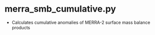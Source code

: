 merra_smb_cumulative.py
=======================

- Calculates cumulative anomalies of MERRA-2 surface mass balance products
